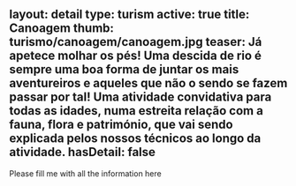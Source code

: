 layout: detail
type: turism
active: true
title: Canoagem
thumb: turismo/canoagem/canoagem.jpg
teaser: Já apetece molhar os pés! Uma descida de rio é sempre uma boa forma de juntar os mais aventureiros e aqueles que não o sendo se fazem passar por tal!
        Uma atividade convidativa para todas as idades, numa estreita relação com a fauna, flora e património, que vai sendo explicada pelos nossos técnicos ao longo da atividade.
hasDetail: false
---

Please fill me with all the information here

